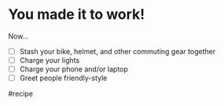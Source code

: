 # You made it to work!
Now...

- [ ] Stash your bike, helmet, and other commuting gear together
- [ ] Charge your lights
- [ ] Charge your phone and/or laptop
- [ ] Greet people friendly-style

#recipe